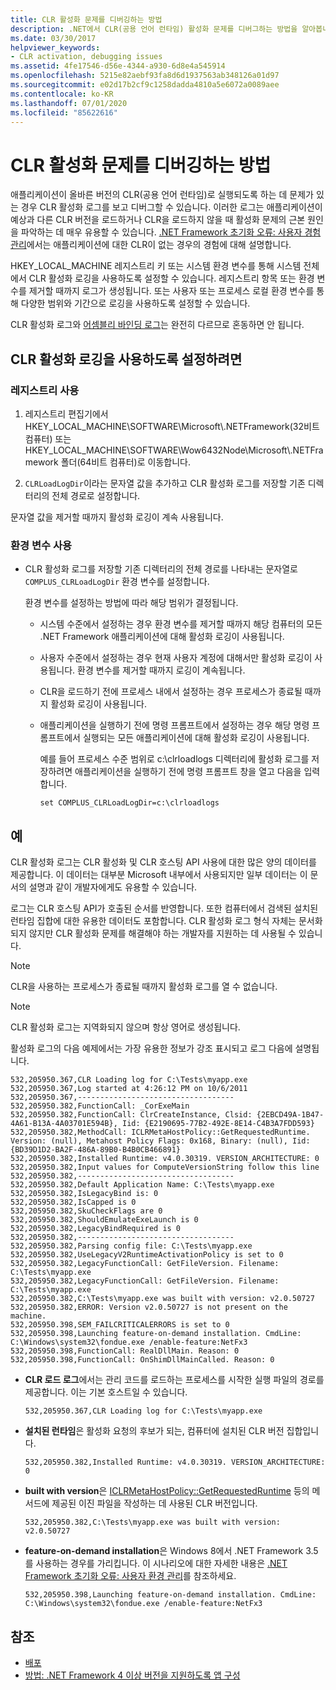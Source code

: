 ```yaml
---
title: CLR 활성화 문제를 디버깅하는 방법
description: .NET에서 CLR(공용 언어 런타임) 활성화 문제를 디버그하는 방법을 알아봅니다. CLR 활성화 로그를 확인하고 디버그합니다. 이 로그는 근본 원인을 확인하는 데 유용할 수 있습니다.
ms.date: 03/30/2017
helpviewer_keywords:
- CLR activation, debugging issues
ms.assetid: 4fe17546-d56e-4344-a930-6d8e4a545914
ms.openlocfilehash: 5215e82aebf93fa8d6d1937563ab348126a01d97
ms.sourcegitcommit: e02d17b2cf9c1258dadda4810a5e6072a0089aee
ms.contentlocale: ko-KR
ms.lasthandoff: 07/01/2020
ms.locfileid: "85622616"
---
```

# <a name="how-to-debug-clr-activation-issues"></a>CLR 활성화 문제를 디버깅하는 방법

애플리케이션이 올바른 버전의 CLR(공용 언어 런타임)로 실행되도록 하는 데 문제가 있는 경우 CLR 활성화 로그를 보고 디버그할 수 있습니다. 이러한 로그는 애플리케이션이 예상과 다른 CLR 버전을 로드하거나 CLR을 로드하지 않을 때 활성화 문제의 근본 원인을 파악하는 데 매우 유용할 수 있습니다. [.NET Framework 초기화 오류: 사용자 경험 관리](initialization-errors-managing-the-user-experience.md)에서는 애플리케이션에 대한 CLR이 없는 경우의 경험에 대해 설명합니다.

HKEY_LOCAL_MACHINE 레지스트리 키 또는 시스템 환경 변수를 통해 시스템 전체에서 CLR 활성화 로깅을 사용하도록 설정할 수 있습니다. 레지스트리 항목 또는 환경 변수를 제거할 때까지 로그가 생성됩니다. 또는 사용자 또는 프로세스 로컬 환경 변수를 통해 다양한 범위와 기간으로 로깅을 사용하도록 설정할 수 있습니다.

CLR 활성화 로그와 [어셈블리 바인딩 로그](../tools/fuslogvw-exe-assembly-binding-log-viewer.md)는 완전히 다르므로 혼동하면 안 됩니다.

## <a name="to-enable-clr-activation-logging"></a>CLR 활성화 로깅을 사용하도록 설정하려면

### <a name="using-the-registry"></a>레지스트리 사용

1. 레지스트리 편집기에서 HKEY_LOCAL_MACHINE\SOFTWARE\Microsoft\\.NETFramework(32비트 컴퓨터) 또는 HKEY_LOCAL_MACHINE\SOFTWARE\Wow6432Node\Microsoft\\.NETFramework 폴더(64비트 컴퓨터)로 이동합니다.

2. `CLRLoadLogDir`이라는 문자열 값을 추가하고 CLR 활성화 로그를 저장할 기존 디렉터리의 전체 경로로 설정합니다.

문자열 값을 제거할 때까지 활성화 로깅이 계속 사용됩니다.

### <a name="using-an-environment-variable"></a>환경 변수 사용

- CLR 활성화 로그를 저장할 기존 디렉터리의 전체 경로를 나타내는 문자열로 `COMPLUS_CLRLoadLogDir` 환경 변수를 설정합니다.

    환경 변수를 설정하는 방법에 따라 해당 범위가 결정됩니다.

  - 시스템 수준에서 설정하는 경우 환경 변수를 제거할 때까지 해당 컴퓨터의 모든 .NET Framework 애플리케이션에 대해 활성화 로깅이 사용됩니다.

  - 사용자 수준에서 설정하는 경우 현재 사용자 계정에 대해서만 활성화 로깅이 사용됩니다. 환경 변수를 제거할 때까지 로깅이 계속됩니다.

  - CLR을 로드하기 전에 프로세스 내에서 설정하는 경우 프로세스가 종료될 때까지 활성화 로깅이 사용됩니다.

  - 애플리케이션을 실행하기 전에 명령 프롬프트에서 설정하는 경우 해당 명령 프롬프트에서 실행되는 모든 애플리케이션에 대해 활성화 로깅이 사용됩니다.

    예를 들어 프로세스 수준 범위로 c:\clrloadlogs 디렉터리에 활성화 로그를 저장하려면 애플리케이션을 실행하기 전에 명령 프롬프트 창을 열고 다음을 입력합니다.

    ```console
    set COMPLUS_CLRLoadLogDir=c:\clrloadlogs
    ```

## <a name="example"></a>예

CLR 활성화 로그는 CLR 활성화 및 CLR 호스팅 API 사용에 대한 많은 양의 데이터를 제공합니다. 이 데이터는 대부분 Microsoft 내부에서 사용되지만 일부 데이터는 이 문서의 설명과 같이 개발자에게도 유용할 수 있습니다.

로그는 CLR 호스팅 API가 호출된 순서를 반영합니다. 또한 컴퓨터에서 검색된 설치된 런타임 집합에 대한 유용한 데이터도 포함합니다. CLR 활성화 로그 형식 자체는 문서화되지 않지만 CLR 활성화 문제를 해결해야 하는 개발자를 지원하는 데 사용될 수 있습니다.

> [!NOTE]
> CLR을 사용하는 프로세스가 종료될 때까지 활성화 로그를 열 수 없습니다.

> [!NOTE]
> CLR 활성화 로그는 지역화되지 않으며 항상 영어로 생성됩니다.

활성화 로그의 다음 예제에서는 가장 유용한 정보가 강조 표시되고 로그 다음에 설명됩니다.

```output
532,205950.367,CLR Loading log for C:\Tests\myapp.exe
532,205950.367,Log started at 4:26:12 PM on 10/6/2011
532,205950.367,-----------------------------------
532,205950.382,FunctionCall: _CorExeMain
532,205950.382,FunctionCall: ClrCreateInstance, Clsid: {2EBCD49A-1B47-4A61-B13A-4A03701E594B}, Iid: {E2190695-77B2-492E-8E14-C4B3A7FDD593}
532,205950.382,MethodCall: ICLRMetaHostPolicy::GetRequestedRuntime. Version: (null), Metahost Policy Flags: 0x168, Binary: (null), Iid: {BD39D1D2-BA2F-486A-89B0-B4B0CB466891}
532,205950.382,Installed Runtime: v4.0.30319. VERSION_ARCHITECTURE: 0
532,205950.382,Input values for ComputeVersionString follow this line
532,205950.382,-----------------------------------
532,205950.382,Default Application Name: C:\Tests\myapp.exe
532,205950.382,IsLegacyBind is: 0
532,205950.382,IsCapped is 0
532,205950.382,SkuCheckFlags are 0
532,205950.382,ShouldEmulateExeLaunch is 0
532,205950.382,LegacyBindRequired is 0
532,205950.382,-----------------------------------
532,205950.382,Parsing config file: C:\Tests\myapp.exe
532,205950.382,UseLegacyV2RuntimeActivationPolicy is set to 0
532,205950.382,LegacyFunctionCall: GetFileVersion. Filename: C:\Tests\myapp.exe
532,205950.382,LegacyFunctionCall: GetFileVersion. Filename: C:\Tests\myapp.exe
532,205950.382,C:\Tests\myapp.exe was built with version: v2.0.50727
532,205950.382,ERROR: Version v2.0.50727 is not present on the machine.
532,205950.398,SEM_FAILCRITICALERRORS is set to 0
532,205950.398,Launching feature-on-demand installation. CmdLine: C:\Windows\system32\fondue.exe /enable-feature:NetFx3
532,205950.398,FunctionCall: RealDllMain. Reason: 0
532,205950.398,FunctionCall: OnShimDllMainCalled. Reason: 0
```

- **CLR 로드 로그**에서는 관리 코드를 로드하는 프로세스를 시작한 실행 파일의 경로를 제공합니다. 이는 기본 호스트일 수 있습니다.

    ```output
    532,205950.367,CLR Loading log for C:\Tests\myapp.exe
    ```

- **설치된 런타임**은 활성화 요청의 후보가 되는, 컴퓨터에 설치된 CLR 버전 집합입니다.

    ```output
    532,205950.382,Installed Runtime: v4.0.30319. VERSION_ARCHITECTURE: 0
    ```

- **built with version**은 [ICLRMetaHostPolicy::GetRequestedRuntime](../unmanaged-api/hosting/iclrmetahostpolicy-getrequestedruntime-method.md) 등의 메서드에 제공된 이진 파일을 작성하는 데 사용된 CLR 버전입니다.

    ```output
    532,205950.382,C:\Tests\myapp.exe was built with version: v2.0.50727
    ```

- **feature-on-demand installation**은 Windows 8에서 .NET Framework 3.5를 사용하는 경우를 가리킵니다. 이 시나리오에 대한 자세한 내용은 [.NET Framework 초기화 오류: 사용자 환경 관리](initialization-errors-managing-the-user-experience.md)를 참조하세요.

    ```output
    532,205950.398,Launching feature-on-demand installation. CmdLine: C:\Windows\system32\fondue.exe /enable-feature:NetFx3
    ```

## <a name="see-also"></a>참조

- [배포](index.md)
- [방법: .NET Framework 4 이상 버전을 지원하도록 앱 구성](../migration-guide/how-to-configure-an-app-to-support-net-framework-4-or-4-5.md)
